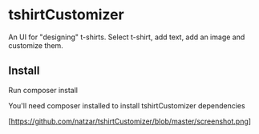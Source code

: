 tshirtCustomizer
================

An UI for "designing" t-shirts. Select t-shirt, add text, add an image and customize them.


## Install

Run composer install

You'll need composer installed to install tshirtCustomizer dependencies

[https://github.com/natzar/tshirtCustomizer/blob/master/screenshot.png]
